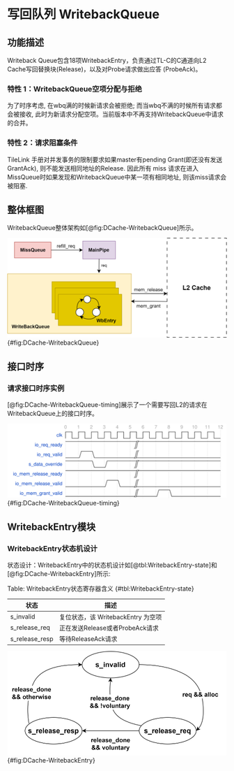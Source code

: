 # 写回队列 WritebackQueue

## 功能描述

Writeback Queue包含18项WritebackEntry，负责通过TL-C的C通道向L2 Cache写回替换块(Release)，以及对Probe请求做出应答 (ProbeAck)。

### 特性 1：WritebackQueue空项分配与拒绝

为了时序考虑, 在wbq满的时候新请求会被拒绝; 而当wbq不满的时候所有请求都会被接收, 此时为新请求分配空项。当前版本中不再支持WritebackQueue中请求的合并。

### 特性 2：请求阻塞条件

TileLink 手册对并发事务的限制要求如果master有pending Grant(即还没有发送GrantAck), 则不能发送相同地址的Release. 因此所有 miss 请求在进入MissQueue时如果发现和WritebackQueue中某一项有相同地址, 则该miss请求会被阻塞.

## 整体框图

WritebackQueue整体架构如[@fig:DCache-WritebackQueue]所示。

![WritebackQueue流程图](./figure/DCache-WritebackQueue.svg){#fig:DCache-WritebackQueue}


## 接口时序

### 请求接口时序实例

[@fig:DCache-WritebackQueue-timing]展示了一个需要写回L2的请求在WritebackQueue上的接口时序。

![WritebackQueue时序](./figure/DCache-WritebackQueue-timing.svg){#fig:DCache-WritebackQueue-timing}

## WritebackEntry模块
### WritebackEntry状态机设计
状态设计：WritebackEntry中的状态机设计如[@tbl:WritebackEntry-state]和[@fig:DCache-WritebackEntry]所示:

Table: WritebackEntry状态寄存器含义 {#tbl:WritebackEntry-state}

| 状态             | 描述                                   |
|----------------|--------------------------------------|
| s_invalid      | 复位状态，该 WritebackEntry 为空项           |
| s_release_req  | 正在发送Release或者ProbeAck请求          |
| s_release_resp | 等待ReleaseAck请求                       |

![WriteBackEntry状态机示意图](./figure/DCache-WritebackEntry.svg){#fig:DCache-WritebackEntry}

